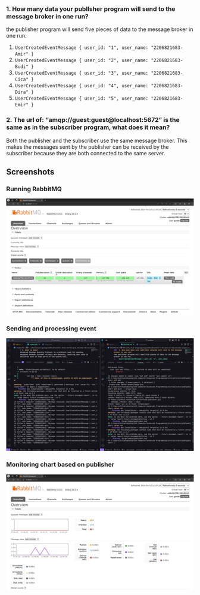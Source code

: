 ###  1. How many data your publlsher program will send to the message broker in one run?
the publisher program will send five pieces of data to the message broker in one run. 
1.  `UserCreatedEventMessage { user_id: "1", user_name: "2206821683-Amir" }`
2.  `UserCreatedEventMessage { user_id: "2", user_name: "2206821683-Budi" }`
3.  `UserCreatedEventMessage { user_id: "3", user_name: "2206821683-Cica" }`
4.  `UserCreatedEventMessage { user_id: "4", user_name: "2206821683-Dira" }`
5.  `UserCreatedEventMessage { user_id: "5", user_name: "2206821683-Emir" }`

### 2. The url of: “amqp://guest:guest@localhost:5672” is the same as in the subscriber program, what does it mean?
Both the publisher and the subscriber use the same message broker. This makes the messages sent by the publisher can be received by the subscriber because they are both connected to the same server.

## Screenshots
### Running RabbitMQ
![RabbitMQ page](assets/image1.png)

### Sending and processing event
![VSCode Terminal](assets/image2.png)

### Monitoring chart based on publisher
![VSCode Terminal](assets/image3.png)